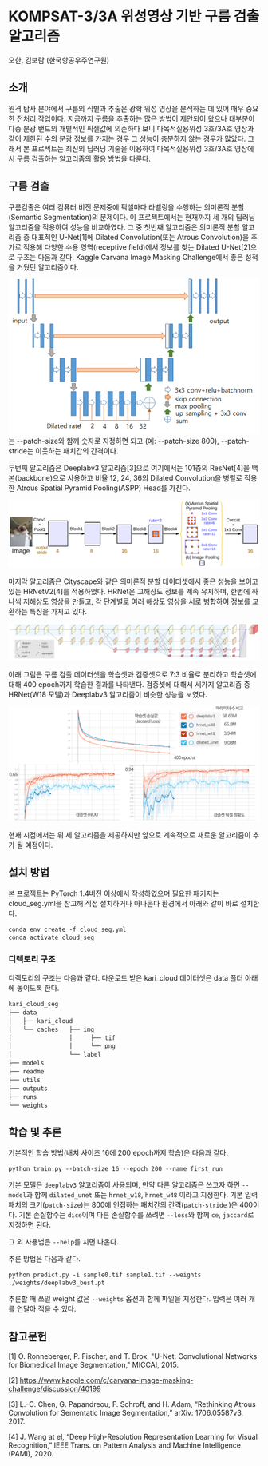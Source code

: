 # KOMPSAT-3/3A 위성영상 기반 구름 검출 알고리즘


오한, 김보람 (한국항공우주연구원)

## 소개

원격 탐사 분야에서 구름의 식별과 추출은 광학 위성 영상을 분석하는 데 있어 매우 중요한 전처리 작업이다. 지금까지 구름을 추출하는 많은 방법이 제안되어 왔으나 대부분이 다중 분광 밴드의 개별적인 픽셀값에 의존하다 보니 다목적실용위성 3호/3A호 영상과 같이 제한된 수의 분광 정보를 가지는 경우 그 성능이 충분하지 않는 경우가 많았다. 그래서 본 프로젝트는 최신의 딥러닝 기술을 이용하여 다목적실용위성 3호/3A호 영상에서 구름 검출하는 알고리즘의 활용 방법을 다룬다. 



## 구름 검출

구름검출은 여러 컴퓨터 비전 문제중에 픽셀마다 라벨링을 수행하는 의미론적 분할(Semantic Segmentation)의 문제이다. 이 프로젝트에서는 현재까지 세 개의 딥러닝 알고리즘을 적용하여 성능을 비교하였다. 그 중 첫번째 알고리즘은 의미론적 분할 알고리즘 중 대표적인 U-Net[1]에 Dilated Convolution(또는 Atrous Convolution)을 추가로 적용해 다양한 수용 영역(receptive field)에서 정보를 찾는 Dilated U-Net[2]으로 구조는 다음과 같다. Kaggle Carvana Image Masking Challenge에서 좋은 성적을 거뒀던 알고리즘이다. 



![image-20201122152350700](./readme/fig1_dilated_unet.png)는 --patch-size와 함께 숫자로 지정하면 되고 (예: --patch-size 800), --patch-stride는 이웃하는 패치간의 간격이다. 



두번째 알고리즘은 Deeplabv3 알고리즘[3]으로 여기에서는 101층의 ResNet[4]을 백본(backbone)으로 사용하고 비율 12, 24, 36의 Dilated Convolution을 병렬로 적용한 Atrous Spatial Pyramid Pooling(ASPP) Head를 가진다.



![image-20201122152446818](./readme/fig2_deeplabv3.png)



마지막 알고리즘은 Cityscape와 같은 의미론적 분할 데이터셋에서 좋은 성능을 보이고 있는 HRNetV2[4]를 적용하였다. HRNet은 고해상도 정보를 계속 유지하며, 한번에 하나씩 저해상도 영상을 만들고, 각 단계별로 여러 해상도 영상을 서로 병합하여 정보를 교환하는 특징을 가지고 있다.   



![image-20201122152547747](./readme/fig3_hrnetv2.png)



아래 그림은 구름 검출 데이터셋을 학습셋과 검증셋으로 7:3 비율로 분리하고 학습셋에 대해 400 epoch까지 학습한 결과를 나타낸다. 검증셋에 대해서 세가지 알고리즘 중  HRNet(W18 모델)과 Deeplabv3 알고리즘이 비슷한 성능을 보였다.

![image-20201122153045848](./readme/fig4_training.png)



현재 시점에서는 위 세 알고리즘을 제공하지만 앞으로 계속적으로 새로운 알고리즘이 추가 될 예정이다.

 

## 설치 방법

본 프로젝트는 PyTorch 1.4버전 이상에서 작성하였으며 필요한 패키지는 cloud_seg.yml을 참고해 직접 설치하거나 아나콘다 환경에서 아래와 같이 바로 설치한다.

```
conda env create -f cloud_seg.yml
conda activate cloud_seg
```

### 디렉토리 구조

디렉토리의 구조는 다음과 같다.
다운로드 받은 kari_cloud 데이터셋은 data 폴더 아래에 놓이도록 한다. 

```bash
kari_cloud_seg
├── data
│   ├── kari_cloud 
│   └── caches   ├── img 
│                │     ├── tif
│                │     └── png
│                └── label  
├── models
├── readme
├── utils
├── outputs
├── runs
└── weights
```



## 학습 및 추론 

기본적인 학습 방법(배치 사이즈 16에 200 epoch까지 학습)은 다음과 같다. 

```
python train.py --batch-size 16 --epoch 200 --name first_run
```

기본 모델은 `deeplabv3` 알고리즘이 사용되며, 만약 다른 알고리즘은 쓰고자 하면 `--model`과 함께 `dilated_unet` 또는 `hrnet_w18`, `hrnet_w48` 이라고 지정한다.
기본 입력 패치의 크기(`patch-size`)는 800에 인접하는 패치간의 간격(`patch-stride` )은 400이다. 
기본 손실함수는 `dice`이며 다른 손실함수를 쓰려면 `--loss`와 함께 `ce`, `jaccard`로 지정하면 된다.

그 외 사용법은 `--help`를 치면 나온다.

추론 방법은 다음과 같다.

```
python predict.py -i sample0.tif sample1.tif --weights ./weights/deeplabv3_best.pt
```

추론할 때 쓰일 weight 값은 `--weights` 옵션과 함께 파일을 지정한다. 입력은 여러 개를 연달아 적을 수 있다.



## 참고문헌

[1] O. Ronneberger, P. Fischer, and T. Brox, "U-Net: Convolutional Networks for Biomedical Image Segmentation," MICCAI, 2015.

[2] https://www.kaggle.com/c/carvana-image-masking-challenge/discussion/40199

[3] L.-C. Chen, G. Papandreou, F. Schroff, and H. Adam, “Rethinking Atrous Convolution for Sementatic Image Segmentation,” arXiv: 1706.05587v3, 2017. 

[4] J. Wang at el, “Deep High-Resolution Representation Learning for Visual Recognition,” IEEE Trans. on Pattern Analysis and Machine Intelligence (PAMI), 2020. 
